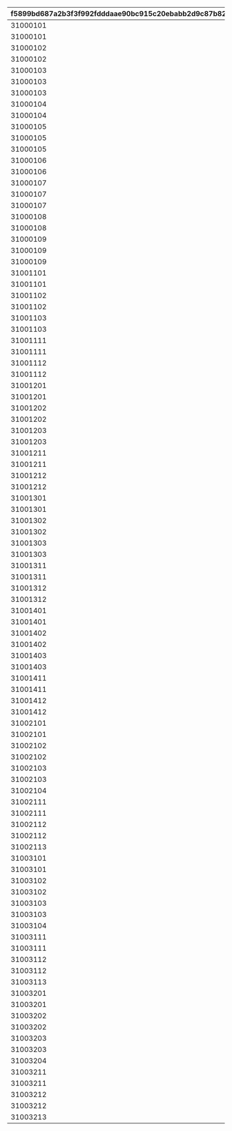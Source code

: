 |f5899bd687a2b3f3f992fdddaae90bc915c20ebabb2d9c87b82161439e164829|49dd1da666e6a906c4ad2b1a9afd6fe2a81e4ee23b9049bb8f3dae2dd499521f|10e61d80294b0d61dc8c101d88b44a79f6be796bc8c973ffb5130870307930d6|5054eabf9868d807d7cd16707b8ad1274bd23f8af4d7fe24098d5487dd7fb999|9cfc8c9c048f1fe5c59375b0d619b7b2448335ca1f1c4b323cf43ca8c59397d4|
| --- | --- | --- | --- | --- |
|31000101|150000|94002|310001011|12|
|31000101|10|22003|310001012|2|
|31000102|500000|94002|310001021|12|
|31000102|10|22003|310001022|2|
|31000103|500000|94002|310001031|12|
|31000103|5|140001|310001032|4|
|31000103|5|25001|310001033|2|
|31000104|500000|94002|310001041|12|
|31000104|10|22003|310001042|2|
|31000105|500000|94002|310001051|12|
|31000105|5|140001|310001052|4|
|31000105|5|25001|310001053|2|
|31000106|500000|94002|310001061|12|
|31000106|10|22003|310001062|2|
|31000107|500000|94002|310001071|12|
|31000107|5|140001|310001072|4|
|31000107|5|25001|310001073|2|
|31000108|500000|94002|310001081|12|
|31000108|10|22003|310001082|2|
|31000109|500000|94002|310001091|12|
|31000109|5|140001|310001092|4|
|31000109|5|25001|310001093|2|
|31001101|150000|94002|310011011|12|
|31001101|5|22003|310011012|2|
|31001102|150000|94002|310011021|12|
|31001102|5|22003|310011022|2|
|31001103|150000|94002|310011031|12|
|31001103|5|22003|310011032|2|
|31001111|150000|94002|310011111|12|
|31001111|5|22003|310011112|2|
|31001112|200000|94002|310011121|12|
|31001112|5|22003|310011122|2|
|31001201|150000|94002|310012011|12|
|31001201|5|22003|310012012|2|
|31001202|150000|94002|310012021|12|
|31001202|5|22003|310012022|2|
|31001203|150000|94002|310012031|12|
|31001203|5|22003|310012032|2|
|31001211|150000|94002|310012111|12|
|31001211|5|22003|310012112|2|
|31001212|200000|94002|310012121|12|
|31001212|5|22003|310012122|2|
|31001301|150000|94002|310013011|12|
|31001301|5|22003|310013012|2|
|31001302|150000|94002|310013021|12|
|31001302|5|22003|310013022|2|
|31001303|150000|94002|310013031|12|
|31001303|5|22003|310013032|2|
|31001311|150000|94002|310013111|12|
|31001311|5|22003|310013112|2|
|31001312|200000|94002|310013121|12|
|31001312|5|22003|310013122|2|
|31001401|150000|94002|310014011|12|
|31001401|5|22003|310014012|2|
|31001402|150000|94002|310014021|12|
|31001402|5|22003|310014022|2|
|31001403|150000|94002|310014031|12|
|31001403|5|22003|310014032|2|
|31001411|150000|94002|310014111|12|
|31001411|5|22003|310014112|2|
|31001412|200000|94002|310014121|12|
|31001412|5|22003|310014122|2|
|31002101|150000|94002|310021011|12|
|31002101|5|22003|310021012|2|
|31002102|150000|94002|310021021|12|
|31002102|5|22003|310021022|2|
|31002103|150000|94002|310021031|12|
|31002103|5|22003|310021032|2|
|31002104|50|91002|310021041|8|
|31002111|150000|94002|310021111|12|
|31002111|5|22003|310021112|2|
|31002112|200000|94002|310021121|12|
|31002112|5|22003|310021122|2|
|31002113|100|91002|310021131|8|
|31003101|150000|94002|310031011|12|
|31003101|5|22003|310031012|2|
|31003102|150000|94002|310031021|12|
|31003102|5|22003|310031022|2|
|31003103|150000|94002|310031031|12|
|31003103|5|22003|310031032|2|
|31003104|50|91002|310031041|8|
|31003111|150000|94002|310031111|12|
|31003111|5|22003|310031112|2|
|31003112|200000|94002|310031121|12|
|31003112|5|22003|310031122|2|
|31003113|100|91002|310031131|8|
|31003201|150000|94002|310032011|12|
|31003201|5|22003|310032012|2|
|31003202|150000|94002|310032021|12|
|31003202|5|22003|310032022|2|
|31003203|150000|94002|310032031|12|
|31003203|5|22003|310032032|2|
|31003204|50|91002|310032041|8|
|31003211|150000|94002|310032111|12|
|31003211|5|22003|310032112|2|
|31003212|200000|94002|310032121|12|
|31003212|5|22003|310032122|2|
|31003213|100|91002|310032131|8|